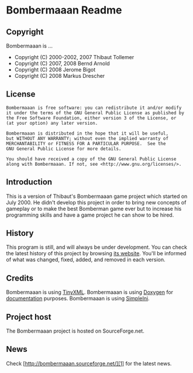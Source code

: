 Bombermaaan Readme
==================

Copyright
---------

Bombermaaan is ...
* Copyright (C) 2000-2002, 2007 Thibaut Tollemer
* Copyright (C) 2007, 2008 Bernd Arnold
* Copyright (C) 2008 Jerome Bigot
* Copyright (C) 2008 Markus Drescher

License
-------

```
Bombermaaan is free software: you can redistribute it and/or modify
it under the terms of the GNU General Public License as published by
the Free Software Foundation, either version 3 of the License, or
(at your option) any later version.

Bombermaaan is distributed in the hope that it will be useful,
but WITHOUT ANY WARRANTY; without even the implied warranty of
MERCHANTABILITY or FITNESS FOR A PARTICULAR PURPOSE.  See the
GNU General Public License for more details.

You should have received a copy of the GNU General Public License
along with Bombermaaan. If not, see <http://www.gnu.org/licenses/>.
```
	
Introduction
------------

This is a version of Thibaut's Bombermaaan game project which started on July 2000.
He didn't develop this project in order to bring new concepts of gameplay or to
make the best Bomberman game ever but to increase his programming skills and have
a game project he can show to be hired.

History
-------

This program is still, and will always be under development. You can check the latest
history of this project by browsing [its website][1]. You'll be informed of what was
changed, fixed, added, and removed in each version.

Credits
-------

Bombermaaan is using [TinyXML][2].
Bombermaaan is using [Doxygen][3] for [documentation][4] purposes.
Bombermaaan is using [SimpleIni][5].

Project host
------------

The Bombermaaan project is hosted on SourceForge.net. 

News
----

Check [http://bombermaaan.sourceforge.net/][1] for the latest news.

[1]: http://bombermaaan.sourceforge.net/
[2]: http://www.grinninglizard.com/tinyxml
[3]: http://www.doxygen.org
[4]: http://f4ke.de/dev/bombermaaan-r/doxydoc/
[5]: https://github.com/brofield/simpleini
